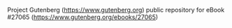 Project Gutenberg (https://www.gutenberg.org) public repository for eBook #27065 (https://www.gutenberg.org/ebooks/27065)
